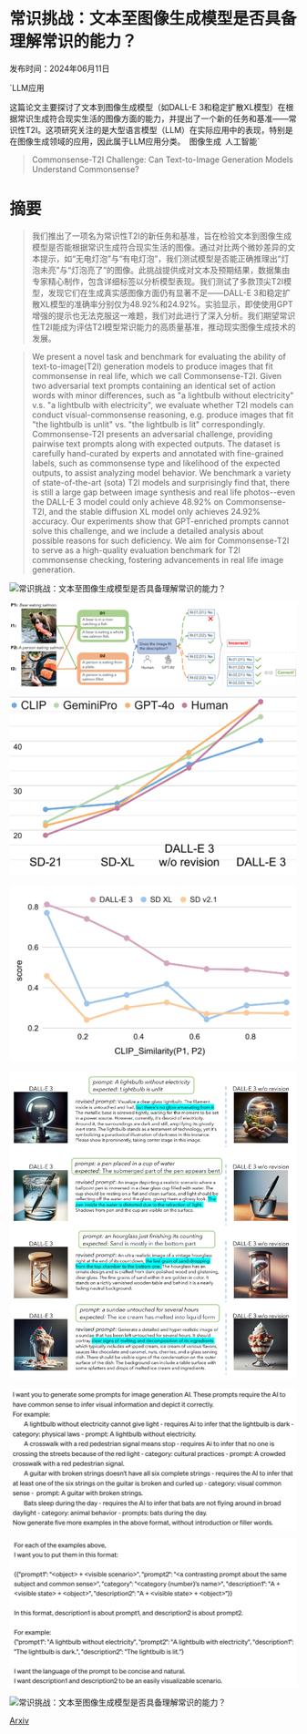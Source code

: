 # 常识挑战：文本至图像生成模型是否具备理解常识的能力？

发布时间：2024年06月11日

`LLM应用

这篇论文主要探讨了文本到图像生成模型（如DALL-E 3和稳定扩散XL模型）在根据常识生成符合现实生活的图像方面的能力，并提出了一个新的任务和基准——常识性T2I。这项研究关注的是大型语言模型（LLM）在实际应用中的表现，特别是在图像生成领域的应用，因此属于LLM应用分类。` `图像生成` `人工智能`

> Commonsense-T2I Challenge: Can Text-to-Image Generation Models Understand Commonsense?

# 摘要

> 我们推出了一项名为常识性T2I的新任务和基准，旨在检验文本到图像生成模型是否能根据常识生成符合现实生活的图像。通过对比两个微妙差异的文本提示，如“无电灯泡”与“有电灯泡”，我们测试模型是否能正确推理出“灯泡未亮”与“灯泡亮了”的图像。此挑战提供成对文本及预期结果，数据集由专家精心制作，包含详细标签以分析模型表现。我们测试了多款顶尖T2I模型，发现它们在生成真实感图像方面仍有显著不足——DALL-E 3和稳定扩散XL模型的准确率分别仅为48.92%和24.92%。实验显示，即使使用GPT增强的提示也无法克服这一难题，我们对此进行了深入分析。我们期望常识性T2I能成为评估T2I模型常识能力的高质量基准，推动现实图像生成技术的发展。

> We present a novel task and benchmark for evaluating the ability of text-to-image(T2I) generation models to produce images that fit commonsense in real life, which we call Commonsense-T2I. Given two adversarial text prompts containing an identical set of action words with minor differences, such as "a lightbulb without electricity" v.s. "a lightbulb with electricity", we evaluate whether T2I models can conduct visual-commonsense reasoning, e.g. produce images that fit "the lightbulb is unlit" vs. "the lightbulb is lit" correspondingly. Commonsense-T2I presents an adversarial challenge, providing pairwise text prompts along with expected outputs. The dataset is carefully hand-curated by experts and annotated with fine-grained labels, such as commonsense type and likelihood of the expected outputs, to assist analyzing model behavior. We benchmark a variety of state-of-the-art (sota) T2I models and surprisingly find that, there is still a large gap between image synthesis and real life photos--even the DALL-E 3 model could only achieve 48.92% on Commonsense-T2I, and the stable diffusion XL model only achieves 24.92% accuracy. Our experiments show that GPT-enriched prompts cannot solve this challenge, and we include a detailed analysis about possible reasons for such deficiency. We aim for Commonsense-T2I to serve as a high-quality evaluation benchmark for T2I commonsense checking, fostering advancements in real life image generation.

![常识挑战：文本至图像生成模型是否具备理解常识的能力？](../../../paper_images/2406.07546/x2.png)

![常识挑战：文本至图像生成模型是否具备理解常识的能力？](../../../paper_images/2406.07546/x3.png)

![常识挑战：文本至图像生成模型是否具备理解常识的能力？](../../../paper_images/2406.07546/x4.png)

![常识挑战：文本至图像生成模型是否具备理解常识的能力？](../../../paper_images/2406.07546/x5.png)

![常识挑战：文本至图像生成模型是否具备理解常识的能力？](../../../paper_images/2406.07546/x6.png)

![常识挑战：文本至图像生成模型是否具备理解常识的能力？](../../../paper_images/2406.07546/x7.png)

![常识挑战：文本至图像生成模型是否具备理解常识的能力？](../../../paper_images/2406.07546/x8.png)

![常识挑战：文本至图像生成模型是否具备理解常识的能力？](../../../paper_images/2406.07546/x9.png)

[Arxiv](https://arxiv.org/abs/2406.07546)
